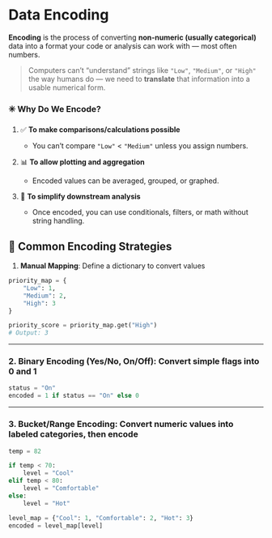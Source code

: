 # Data Encoding

**Encoding** is the process of converting **non-numeric (usually categorical)** data into a format your code or analysis can work with — most often numbers.

> Computers can’t “understand” strings like `"Low"`, `"Medium"`, or `"High"` the way humans do — we need to **translate** that information into a usable numerical form.

### ✳️ Why Do We Encode?

1. ✅ **To make comparisons/calculations possible**
   - You can’t compare `"Low"` < `"Medium"` unless you assign numbers.

2. 📊 **To allow plotting and aggregation**
   - Encoded values can be averaged, grouped, or graphed.

3. 🔄 **To simplify downstream analysis**
   - Once encoded, you can use conditionals, filters, or math without string handling.


## 🔢 Common Encoding Strategies

1. **Manual Mapping**: Define a dictionary to convert values

```python
priority_map = {
    "Low": 1,
    "Medium": 2,
    "High": 3
}

priority_score = priority_map.get("High")
# Output: 3
```

---

### 2. **Binary Encoding (Yes/No, On/Off)**: Convert simple flags into 0 and 1

```python
status = "On"
encoded = 1 if status == "On" else 0
```

---

### 3. **Bucket/Range Encoding**: Convert numeric values into labeled categories, then encode

```python
temp = 82

if temp < 70:
    level = "Cool"
elif temp < 80:
    level = "Comfortable"
else:
    level = "Hot"

level_map = {"Cool": 1, "Comfortable": 2, "Hot": 3}
encoded = level_map[level]
```
